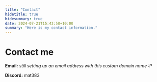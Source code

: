 ```yaml
---
title: "Contact"
hidetitle: true
hidesummary: true
date: 2024-07-21T15:43:58+10:00
summary: "Here is my contact information."
---
```

# Contact me

**Email:** *still setting up an email address with this custom domain name :P*

**Discord:** mat383